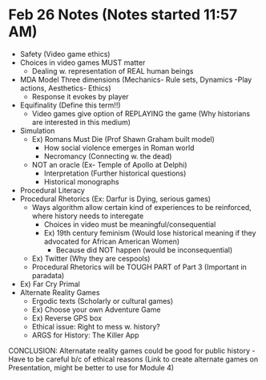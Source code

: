 # Feb 26 Notes (Notes started 11:57 AM)

- Safety (Video game ethics)
- Choices in video games MUST matter
    - Dealing w. representation of REAL human beings
- MDA Model Three dimensions (Mechanics- Rule sets, Dynamics -Play actions, Aesthetics- Ethics)
    - Response it evokes by player
- Equifinality (Define this term!!)
    - Video games give option of REPLAYING the game (Why historians are interested in this medium)
- Simulation 
    - Ex) Romans Must Die (Prof Shawn Graham built model)
        - How social violence emerges in Roman world
        - Necromancy (Connecting w. the dead)
    - NOT an oracle (Ex- Temple of Apollo at Delphi)
        - Interpretation (Further historical questions)
        - Historical monographs 
- Procedural Literacy
- Procedural Rhetorics (Ex: Darfur is Dying, serious games)
    - Ways algorithm allow certain kind of experiences to be reinforced, where history needs to interegate 
        - Choices in video must be meaningful/consequential 
        - Ex) 19th century feminism (Would lose historical meaning if they advocated for African American Women)
           - Because did NOT happen (would be inconsequential)
    - Ex) Twitter (Why they are cespools)
    - Procedural Rhetorics will be TOUGH PART of Part 3 (Important in paradata)
- Ex) Far Cry Primal 
- Alternate Reality Games 
    - Ergodic texts (Scholarly or cultural games)
    - Ex) Choose your own Adventure Game 
    - Ex) Reverse GPS box 
    - Ethical issue: Right to mess w. history?
    - ARGS for History: The Killer App 
 
 CONCLUSION: Alternatate reality games could be good for public history
    - Have to be careful b/c of ethical reasons (Link to create alternate games on Presentation, might be better to use for Module 4)
    
    
